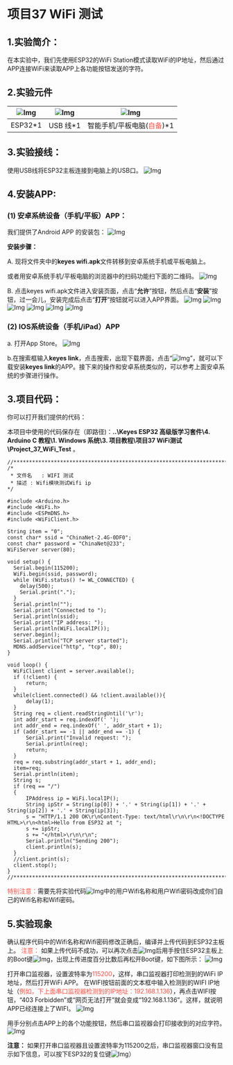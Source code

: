 # 项目37 WiFi 测试

## 1.实验简介：
在本实验中，我们先使用ESP32的WiFi Station模式读取WiFi的IP地址，然后通过APP连接WiFi来读取APP上各功能按钮发送的字符。

## 2.实验元件
|![Img](../../../media/ESP32主板img-20230411094400.png)|![Img](../../../media/USB线img-20230407194453.png)|![Img](../../../media/智能手机，平板电脑img-20230419141437.png)|
| :--: | :--: | :--: |
| ESP32*1 | USB 线*1 |智能手机/平板电脑(<span style="color: rgb(255, 76, 65);">自备</span>)*1|

## 3.实验接线：
使用USB线将ESP32主板连接到电脑上的USB口。
![Img](../../../media/项目接线img-20230407194827.png)

## 4.安装APP:

### (1) 安卓系统设备（手机/平板）APP：
我们提供了Android APP 的安装包：
![Img](../../../media/Android系统APP安装包img-20230419141645.png)

**安装步骤：**

A. 现将文件夹中的**keyes wifi.apk**文件转移到安卓系统手机或平板电脑上。

或者用安卓系统手机/平板电脑的浏览器中的扫码功能扫下面的二维码。
![Img](../../../media/二维码img-20230419143835.png)

B. 点击keyes wifi.apk文件进入安装页面，点击“**允许**”按钮，然后点击“**安装**”按钮，过一会儿，安装完成后点击“**打开**”按钮就可以进入APP界面。
![Img](../../../media/Android系统APP安装1img-20230419142334.png)
![Img](../../../media/Android系统APP安装2img-20230419142536.png)
![Img](../../../media/Android系统APP安装3img-20230419142556.png)
![Img](../../../media/Android系统APP安装4img-20230419142746.png)
![Img](../../../media/Android系统APP安装5img-20230419142650.png)
![Img](../../../media/Android系统APP安装6img-20230419142820.png)

### (2) IOS系统设备（手机/iPad）APP

a. 打开App Store。
![Img](../../../media/IOS系统APP1img-20230419144356.png)

b.在搜索框输入**keyes link**，点击搜索，出现下载界面，点击“![Img](../../../media/IOS系统APP2img-20230419144548.png)”，就可以下载安装**keyes link**的APP。接下来的操作和安卓系统类似的，可以参考上面安卓系统的步骤进行操作。

## 3.项目代码：
你可以打开我们提供的代码：

本项目中使用的代码保存在（即路径)：**..\Keyes ESP32 高级版学习套件\4. Arduino C 教程\1. Windows 系统\3. 项目教程\项目37 WiFi测试\Project_37_WiFi_Test** 。

```
//**********************************************************************************
/*
 * 文件名   : WIFI 测试
 * 描述 : Wifi模块测试Wifi ip
*/

#include <Arduino.h>
#include <WiFi.h>
#include <ESPmDNS.h>
#include <WiFiClient.h>

String item = "0";
const char* ssid = "ChinaNet-2.4G-0DF0";
const char* password = "ChinaNet@233";
WiFiServer server(80);

void setup() {
  Serial.begin(115200);
  WiFi.begin(ssid, password);
  while (WiFi.status() != WL_CONNECTED) {
    delay(500);
    Serial.print(".");
  }
  Serial.println("");
  Serial.print("Connected to ");
  Serial.println(ssid);
  Serial.print("IP address: ");
  Serial.println(WiFi.localIP());
  server.begin();
  Serial.println("TCP server started");
  MDNS.addService("http", "tcp", 80);
}

void loop() {
  WiFiClient client = server.available();
  if (!client) {
      return;
  }
  while(client.connected() && !client.available()){
      delay(1);
  }
  String req = client.readStringUntil('\r');
  int addr_start = req.indexOf(' ');
  int addr_end = req.indexOf(' ', addr_start + 1);
  if (addr_start == -1 || addr_end == -1) {
      Serial.print("Invalid request: ");
      Serial.println(req);
      return;
  }
  req = req.substring(addr_start + 1, addr_end);
  item=req;
  Serial.println(item);
  String s;
  if (req == "/")
  {
      IPAddress ip = WiFi.localIP();
      String ipStr = String(ip[0]) + '.' + String(ip[1]) + '.' + String(ip[2]) + '.' + String(ip[3]);
      s = "HTTP/1.1 200 OK\r\nContent-Type: text/html\r\n\r\n<!DOCTYPE HTML>\r\n<html>Hello from ESP32 at ";
      s += ipStr;
      s += "</html>\r\n\r\n";
      Serial.println("Sending 200");
      client.println(s);
  }
  //client.print(s);
  client.stop();
}
//**********************************************************************************

```
<span style="color: rgb(255, 76, 65);">特别注意：</span>需要先将实验代码![Img](../../../media/修改Wifi名称和Wifi密码img-20230419160000.png)中的用户Wifi名称和用户Wifi密码改成你们自己的Wifi名称和Wifi密码。

## 5.实验现象
确认程序代码中的Wifi名称和Wifi密码修改正确后，编译并上传代码到ESP32主板上。
<span style="color: rgb(255, 76, 65);">注意：</span> 如果上传代码不成功，可以再次点击![Img](../../../media/上传img-20230418112107.png)后用手按住ESP32主板上的Boot键![Img](../../../media/按住ESP32主板上的Boot键img-20230407184236.png)，出现上传进度百分比数后再松开Boot键，如下图所示：
![Img](../../../media/上传进度百分比数img-20230418113709.png)

打开串口监视器，设置波特率为<span style="color: rgb(255, 76, 65);">115200</span>，这样，串口监视器打印检测到的WiFi IP地址，然后打开WiFi APP。 在WIFI按钮前面的文本框中输入检测到的WIFI IP地址（<span style="color: rgb(255, 76, 65);">例如，下上面串口监视器检测到的IP地址：192.168.1.136</span>），再点击WIFI按钮，“403 Forbidden”或“网页无法打开”就会变成“192.168.1.136”。这样，就说明APP已经连接上了WIFI。
![Img](../../../media/APP已经连接上WIFIimg-20230419142857.png)

用手分别点击APP上的各个功能按钮，然后串口监视器会打印接收到的对应字符。
![Img](../../../media/点击APP上的各个功能按钮串口监视器会打印接收到的对应字符img-20230419151348.png)

**注意：** 如果打开串口监视器且设置波特率为115200之后，串口监视器窗口没有显示如下信息，可以按下ESP32的复位键![Img](../../../media/按下ESP32的复位键img-20230419105000.jpg)）

